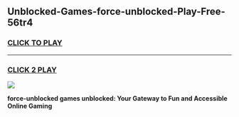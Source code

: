 
## Unblocked-Games-force-unblocked-Play-Free-56tr4
<h3>
<a href="https://premium76.site?title=force-unblocked&ref=21A">CLICK TO PLAY</a></h3>
<hr>

<h3>
<a href="https://premium76.site?title=force-unblocked&ref=21A">CLICK 2 PLAY</a>
  
</h3>

<a href="https://premium76.site?title=force-unblocked&ref=21A"><img src="https://clearcache.store/games.png"></a>


**force-unblocked games unblocked: Your Gateway to Fun and Accessible Online Gaming**
